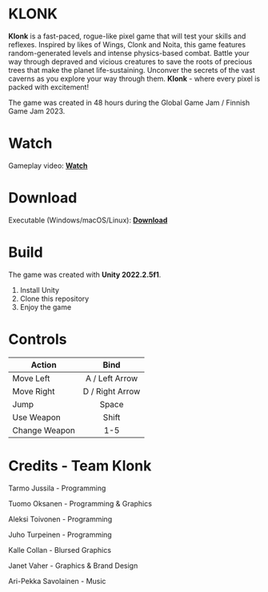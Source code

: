 
# KLONK

**Klonk** is a fast-paced, rogue-like pixel game that will test your skills and reflexes. Inspired by likes of Wings, Clonk and Noita, this game features random-generated levels and intense physics-based combat. Battle your way through depraved and vicious creatures to save the roots of precious trees that make the planet life-sustaining. Unconver the secrets of the vast caverns as you explore your way through them. **Klonk** - where every pixel is packed with excitement!

The game was created in 48 hours during the Global Game Jam / Finnish Game Jam 2023.

# Watch

Gameplay video: [**Watch**](https://youtu.be/CRyBFAQDLrs)

# Download

Executable (Windows/macOS/Linux): [**Download**](https://ggj.s3.amazonaws.com/games/2023/02/153075/exec/d6rhA/Klonk-2.zip)

# Build

The game was created with **Unity 2022.2.5f1**.

 1. Install Unity
 2. Clone this repository
 3. Enjoy the game

# Controls

| Action        | Bind           |
| ------------- |:-------------:|
| Move Left | A / Left Arrow |
| Move Right | D / Right Arrow |
| Jump | Space |
| Use Weapon | Shift |
| Change Weapon | 1-5 |

# Credits - Team Klonk

Tarmo Jussila - Programming

Tuomo Oksanen - Programming & Graphics

Aleksi Toivonen - Programming

Juho Turpeinen - Programming

Kalle Collan - Blursed Graphics

Janet Vaher - Graphics & Brand Design

Ari-Pekka Savolainen - Music

